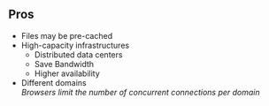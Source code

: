 ## Pros

- Files may be pre-cached
- High-capacity infrastructures
    - Distributed data centers
    - Save Bandwidth
    - Higher availability
- Different domains  
  _Browsers limit the number of concurrent connections per domain_